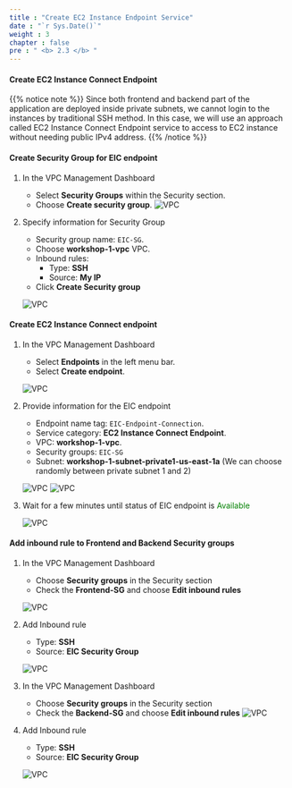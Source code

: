 ```yaml
---
title : "Create EC2 Instance Endpoint Service"
date : "`r Sys.Date()`"
weight : 3
chapter : false
pre : " <b> 2.3 </b> "
---
```


#### Create EC2 Instance Connect Endpoint

{{% notice note %}}
Since both frontend and backend part of the application are deployed inside private subnets, we cannot login to the instances by traditional SSH method. In this case, we will use an approach called EC2 Instance Connect Endpoint service to access to EC2 instance without needing public IPv4 address.
{{% /notice %}}

#### Create Security Group for EIC endpoint
1. In the VPC Management Dashboard
    + Select **Security Groups** within the Security section.
    + Choose **Create security group**.
        ![VPC](/images/2-preparation/2.3-createeic/001-eic.png?width=90pc)

2. Specify information for Security Group
    + Security group name: ```EIC-SG```.
    + Choose **workshop-1-vpc** VPC.
    + Inbound rules:
      + Type: **SSH**
      + Source: **My IP**
    + Click **Create Security group**

    ![VPC](/images/2-preparation/2.3-createeic/002-eic.png?width=90pc)
    
#### Create EC2 Instance Connect endpoint
1. In the VPC Management Dashboard
    + Select **Endpoints** in the left menu bar.
    + Select **Create endpoint**.

    ![VPC](/images/2-preparation/2.3-createeic/003-eic.png?width=90pc)

2. Provide information for the EIC endpoint
    + Endpoint name tag: ```EIC-Endpoint-Connection```.
    + Service category: **EC2 Instance Connect Endpoint**.
    + VPC: **workshop-1-vpc**.
    + Security groups: ```EIC-SG```
    + Subnet: **workshop-1-subnet-private1-us-east-1a** (We can choose randomly between private subnet 1 and 2)

    ![VPC](/images/2-preparation/2.3-createeic/004-eic.png?width=90pc)
    ![VPC](/images/2-preparation/2.3-createeic/005-eic.png?width=90pc)

3. Wait for a few minutes until status of EIC endpoint is <span style="color:green">Available</span>

    ![VPC](/images/2-preparation/2.3-createeic/006-eic.png?width=90pc)

#### Add inbound rule to Frontend and Backend Security groups
1. In the VPC Management Dashboard
    + Choose **Security groups** in the Security section
    + Check the **Frontend-SG** and choose **Edit inbound rules**

    ![VPC](/images/2-preparation/2.3-createeic/007-eic.png?width=90pc)

2. Add Inbound rule
    + Type: **SSH**
    + Source: **EIC Security Group**

    ![VPC](/images/2-preparation/2.3-createeic/008-eic.png?width=90pc)

4. In the VPC Management Dashboard
    + Choose **Security groups** in the Security section
    + Check the **Backend-SG** and choose **Edit inbound rules**
    ![VPC](/images/2-preparation/2.3-createeic/009-eic.png?width=90pc)

5. Add Inbound rule
    + Type: **SSH**
    + Source: **EIC Security Group**

    ![VPC](/images/2-preparation/2.3-createeic/010-eic.png?width=90pc)